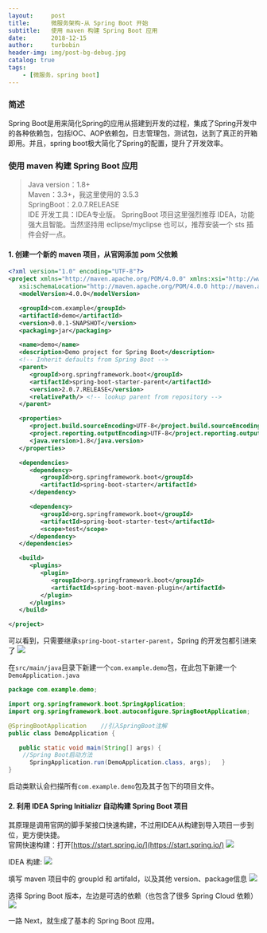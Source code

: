 ```yaml
---
layout:     post
title:      微服务架构-从 Spring Boot 开始
subtitle:   使用 maven 构建 Spring Boot 应用
date:       2018-12-15
author:     turbobin
header-img: img/post-bg-debug.jpg
catalog: true
tags:
    - [微服务，spring boot]
---
```


### 简述
Spring Boot是用来简化Spring的应用从搭建到开发的过程，集成了Spring开发中的各种依赖包，包括IOC、AOP依赖包，日志管理包，测试包，达到了真正的开箱即用。并且，spring boot极大简化了Spring的配置，提升了开发效率。

### 使用 maven 构建 Spring Boot 应用
>Java version：1.8+  
Maven：3.3+，我这里使用的 3.5.3  
SpringBoot：2.0.7.RELEASE  
IDE 开发工具：IDEA专业版。	SpringBoot 项目这里强烈推荐 IDEA，功能强大且智能。当然坚持用 eclipse/myclipse 也可以，推荐安装一个 sts 插件会好一点。

#### 1. 创建一个新的 maven 项目，从官网添加 pom 父依赖

```xml
<?xml version="1.0" encoding="UTF-8"?>
<project xmlns="http://maven.apache.org/POM/4.0.0" xmlns:xsi="http://www.w3.org/2001/XMLSchema-instance"
   xsi:schemaLocation="http://maven.apache.org/POM/4.0.0 http://maven.apache.org/xsd/maven-4.0.0.xsd">
   <modelVersion>4.0.0</modelVersion>

   <groupId>com.example</groupId>
   <artifactId>demo</artifactId>
   <version>0.0.1-SNAPSHOT</version>
   <packaging>jar</packaging>

   <name>demo</name>
   <description>Demo project for Spring Boot</description>
   <!-- Inherit defaults from Spring Boot -->
   <parent>
      <groupId>org.springframework.boot</groupId>
      <artifactId>spring-boot-starter-parent</artifactId>
      <version>2.0.7.RELEASE</version>
      <relativePath/> <!-- lookup parent from repository -->
   </parent>

   <properties>
      <project.build.sourceEncoding>UTF-8</project.build.sourceEncoding>
      <project.reporting.outputEncoding>UTF-8</project.reporting.outputEncoding>
      <java.version>1.8</java.version>
   </properties>

   <dependencies>
      <dependency>
         <groupId>org.springframework.boot</groupId>
         <artifactId>spring-boot-starter</artifactId>
      </dependency>

      <dependency>
         <groupId>org.springframework.boot</groupId>
         <artifactId>spring-boot-starter-test</artifactId>
         <scope>test</scope>
      </dependency>
   </dependencies>

   <build>
      <plugins>
         <plugin>
            <groupId>org.springframework.boot</groupId>
            <artifactId>spring-boot-maven-plugin</artifactId>
         </plugin>
      </plugins>
   </build>

</project>

```
可以看到，只需要继承`spring-boot-starter-parent`，Spring 的开发包都引进来了
![]({{site.url}}/img/java/springboot-01.png)

在`src/main/java`目录下新建一个`com.example.demo`包，在此包下新建一个`DemoApplication.java`

```java
package com.example.demo;

import org.springframework.boot.SpringApplication;
import org.springframework.boot.autoconfigure.SpringBootApplication;

@SpringBootApplication    //引入SpringBoot注解
public class DemoApplication {

   public static void main(String[] args) {
	//Spring Boot启动方法
      SpringApplication.run(DemoApplication.class, args);   }
}

```
启动类默认会扫描所有`com.example.demo`包及其子包下的项目文件。

#### 2.	利用 IDEA Spring Initializr 自动构建 Spring Boot 项目
其原理是调用官网的脚手架接口快速构建，不过用IDEA从构建到导入项目一步到位，更方便快捷。  
官网快速构建：打开[https://start.spring.io/](https://start.spring.io/)
![]({{site.url}}/img/java/springboot-02.png)

IDEA 构建:
![]({{site.url}}/img/java/springboot-03.png)

填写 maven 项目中的 groupId 和 artifaId，以及其他 version、package信息
![]({{site.url}}/img/java/springboot-04.png)

选择 Spring Boot 版本，左边是可选的依赖（也包含了很多 Spring Cloud 依赖）
![]({{site.url}}/img/java/springboot-05.png)

一路 Next，就生成了基本的 Spring Boot 应用。
